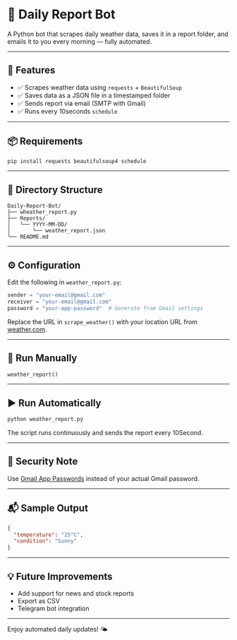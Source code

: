 # 📰 Daily Report Bot

A Python bot that scrapes daily weather data, saves it in a report folder, and emails it to you every morning — fully automated.

---

## 🔧 Features

- ✅ Scrapes weather data using `requests` + `BeautifulSoup`
- ✅ Saves data as a JSON file in a timestamped folder
- ✅ Sends report via email (SMTP with Gmail)
- ✅ Runs every 10seconds `schedule`

---

## 📦 Requirements

```bash
pip install requests beautifulsoup4 schedule
```

---

## 📁 Directory Structure

```
Daily-Report-Bot/
├── wheather_report.py
├── Reports/
│   └── YYYY-MM-DD/
│       └── weather_report.json
└── README.md
```

---

## ⚙️ Configuration

Edit the following in `weather_report.py`:

```python
sender = "your-email@gmail.com"
receiver = "your-email@gmail.com"
password = "your-app-password"  # Generate from Gmail settings
```

Replace the URL in `scrape_weather()` with your location URL from [weather.com](https://weather.com/).

---

## 🧪 Run Manually

```python
weather_report()
```

---

## ▶️ Run Automatically

```bash
python weather_report.py
```

The script runs continuously and sends the report every 10Second.

---

## 🔐 Security Note

Use [Gmail App Passwords](https://support.google.com/accounts/answer/185833) instead of your actual Gmail password.

---

## 📬 Sample Output

```json
{
  "temperature": "25°C",
  "condition": "Sunny"
}
```

---

## 💡 Future Improvements

- Add support for news and stock reports  
- Export as CSV  
- Telegram bot integration  

---

Enjoy automated daily updates! 🌤️

